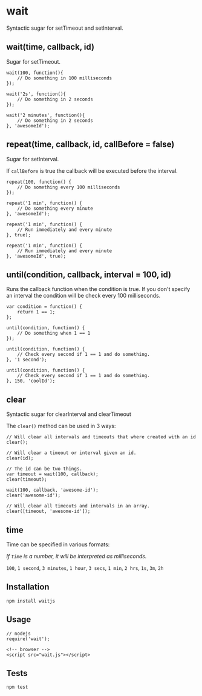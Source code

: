 # wait
Syntactic sugar for setTimeout and setInterval.

## wait(time, callback, id)

Sugar for setTimeout.

    wait(100, function(){
        // Do something in 100 milliseconds
    });

    wait('2s', function(){
        // Do something in 2 seconds
    });

    wait('2 minutes', function(){
        // Do something in 2 seconds
    }, 'awesomeId');

## repeat(time, callback, id, callBefore = false)

Sugar for setInterval.

If `callBefore` is true the callback will be executed before the interval.

    repeat(100, function() {
        // Do something every 100 milliseconds
    });

    repeat('1 min', function() {
        // Do something every minute
    }, 'awesomeId');

    repeat('1 min', function() {
        // Run immediately and every minute
    }, true);

    repeat('1 min', function() {
        // Run immediately and every minute
    }, 'awesomeId', true);

## until(condition, callback, interval = 100, id)

Runs the callback function when the condition is true. If you don't specify an interval the condition will be check every 100 milliseconds.

    var condition = function() {
        return 1 == 1;
    };

    until(condition, function() {
        // Do something when 1 == 1
    });

    until(condition, function() {
        // Check every second if 1 == 1 and do something.
    }, '1 second');

    until(condition, function() {
        // Check every second if 1 == 1 and do something.
    }, 150, 'coolId');

## clear

Syntactic sugar for clearInterval and clearTimeout

The `clear()` method can be used in 3 ways:

    // Will clear all intervals and timeouts that where created with an id
    clear();

    // Will clear a timeout or interval given an id.
    clear(id);

    // The id can be two things.
    var timeout = wait(100, callback);
    clear(timeout);

    wait(100, callback, 'awesome-id');
    clear('awesome-id');

    // Will clear all timeouts and intervals in an array.
    clear([timeout, 'awesome-id']);

## time

Time can be specified in various formats:

*If `time` is a number, it will be interpreted as milliseconds.*

`100`, `1 second`, `3 minutes`, `1 hour`, `3 secs`, `1 min`, `2 hrs`, `1s`, `3m`, `2h`

## Installation
    npm install waitjs

## Usage
    // nodejs
    require('wait');

    <!-- browser -->
    <script src="wait.js"></script>

## Tests
    npm test
